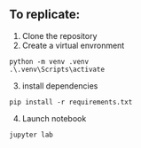 ## To replicate:

1. Clone the repository
2. Create a virtual envronment

```
python -m venv .venv
.\.venv\Scripts\activate

```

3. install dependencies

```
pip install -r requirements.txt
```

4. Launch notebook

```
jupyter lab
```